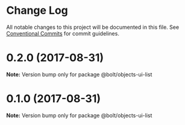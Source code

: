 # Change Log

All notable changes to this project will be documented in this file.
See [Conventional Commits](https://conventionalcommits.org) for commit guidelines.

<a name="0.2.0"></a>
# 0.2.0 (2017-08-31)




**Note:** Version bump only for package @bolt/objects-ui-list

<a name="0.1.0"></a>
# 0.1.0 (2017-08-31)




**Note:** Version bump only for package @bolt/objects-ui-list
